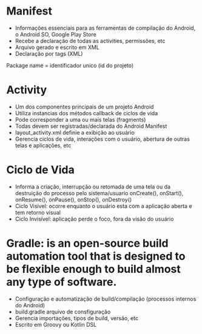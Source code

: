 # Manifest
- Informações essenciais para as ferramentas de compilação do Android, o Android SO, Google Play Store
- Recebe a declaração de todas as activities, permissões, etc
- Arquivo gerado e escrito em XML
- Declaração por tags (XML)

Package name = identificador unico (id do projeto)

# Activity
- Um dos componentes principais de um projeto Android
- Utiliza instancias dos métodos callback de ciclos de vida
- Pode corresponder a uma ou mais telas (fragments)
- Todas devem ser registradas/declarada do Android Manifest
- layout_activity.xml definie a exibição ao usuário
- Gerencia ciclos de vida, interações com o usuário, abertura de outras telas e aplicações, etc

# Ciclo de Vida
- Informa a criação, interrupção ou retomada de uma tela ou da destruição do processo pelo sistema/usuario
onCreate(), onStart(), onResume(), onPause(), onStop(), onDestroy()
- Ciclo Visível: ocorre enquanto o usuário esta com a aplicação aberta e tem retorno visual
- Ciclo Invisível: aplicação perde o foco, fora da visão do usuário

# Gradle: is an open-source build automation tool that is designed to be flexible enough to build almost any type of software. 
- Configuração e automatização de build/compilação (processos internos do Android)
- build.gradle arquivo de consfiguração
- Gerencia importações, tipos de build, versão, etc
- Escrito em Groovy ou Kotlin DSL

